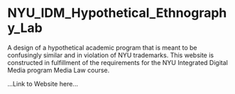 # NYU_IDM_Hypothetical_Ethnography_Lab

A design of a hypothetical academic program that is meant to be confusingly similar and in violation of NYU trademarks. This website is constructed in fulfillment of the requirements for the NYU Integrated Digital Media program Media Law course.

...Link to Website here...
